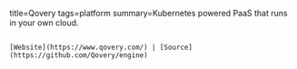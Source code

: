 title=Qovery
tags=platform
summary=Kubernetes powered PaaS that runs in your own cloud.
~~~~~~

[Website](https://www.qovery.com/) | [Source](https://github.com/Qovery/engine)
